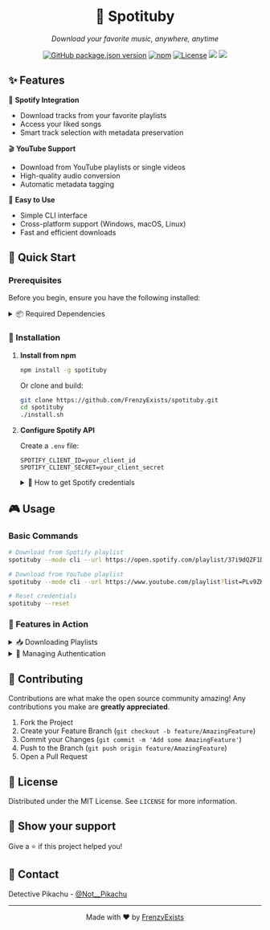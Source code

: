 <div align="center">

# 🎵 Spotituby

*Download your favorite music, anywhere, anytime* 

[![GitHub package.json version](https://img.shields.io/github/package-json/v/FrenzyExists/spotituby?style=for-the-badge&logo=github&color=F4A4B5)](https://github.com/FrenzyExists/spotituby)
[![npm](https://img.shields.io/npm/dt/spotituby?style=for-the-badge&logo=npm&color=CB3837)](https://www.npmjs.com/package/spotituby)
[![License](https://img.shields.io/badge/license-MIT-blue.svg?style=for-the-badge&color=98C379)](LICENSE)
<a href="https://github.com/FrenzyExists/spotituby/stargazers"><img src="https://img.shields.io/github/stars/FrenzyExists/spotituby?style=for-the-badge&logo=starship style=flat-square"></a>
<a href="https://github.com/FrenzyExists/spotituby/issues"><img src="https://img.shields.io/github/issues/FrenzyExists/spotituby?style=for-the-badge&logo=bugatti"></a>
</div>

## ✨ Features

🎵 **Spotify Integration**
- Download tracks from your favorite playlists
- Access your liked songs
- Smart track selection with metadata preservation

🎬 **YouTube Support**
- Download from YouTube playlists or single videos
- High-quality audio conversion
- Automatic metadata tagging

🚀 **Easy to Use**
- Simple CLI interface
- Cross-platform support (Windows, macOS, Linux)
- Fast and efficient downloads

## 🚀 Quick Start

### Prerequisites

Before you begin, ensure you have the following installed:

<details>
<summary>📦 Required Dependencies</summary>

- **Node.js & npm** - [Download](https://nodejs.org)
  ```bash
  node --version  # Should be >= 14
  ```

- **Python 3** - [Download](https://python.org)
  ```bash
  python3 --version  # Should be >= 3.12
  ```

- **yt-dlp** - For YouTube downloads
  ```bash
  # Linux/macOS
  sudo apt install yt-dlp  # Debian/Ubuntu
  brew install yt-dlp      # macOS

  # Windows
  choco install yt-dlp
  ```

</details>

### 🔧 Installation

1. **Install from npm**
   ```bash
   npm install -g spotituby
   ```

   Or clone and build:
   ```bash
   git clone https://github.com/FrenzyExists/spotituby.git
   cd spotituby
   ./install.sh
   ```

2. **Configure Spotify API**
   
   Create a `.env` file:
   ```env
   SPOTIFY_CLIENT_ID=your_client_id
   SPOTIFY_CLIENT_SECRET=your_client_secret
   ```
   
   <details>
   <summary>🔑 How to get Spotify credentials</summary>
   
   1. Visit [Spotify Developer Dashboard](https://developer.spotify.com/dashboard)
   2. Create a new app
   3. Add `http://localhost:3000/callback` to Redirect URIs
   4. Copy Client ID and Client Secret
   </details>

## 🎮 Usage

### Basic Commands

```bash
# Download from Spotify playlist
spotituby --mode cli --url https://open.spotify.com/playlist/37i9dQZF1DX5Ejj0EkURtP

# Download from YouTube playlist
spotituby --mode cli --url https://www.youtube.com/playlist?list=PLv9ZK9k7ZDjW5mDlMQm4eMjR4kxY9e8Ji

# Reset credentials
spotituby --reset
```

### 🎨 Features in Action

<details>
<summary>📥 Downloading Playlists</summary>

```bash
spotituby --mode cli
# Follow the interactive prompts to:
# 1. Select a playlist
# 2. Choose tracks
# 3. Download and convert
```
</details>

<details>
<summary>🔄 Managing Authentication</summary>

```bash
# Reset stored credentials
spotituby --reset

# Force new login
spotituby --mode cli
```
</details>

## 🤝 Contributing

Contributions are what make the open source community amazing! Any contributions you make are **greatly appreciated**.

1. Fork the Project
2. Create your Feature Branch (`git checkout -b feature/AmazingFeature`)
3. Commit your Changes (`git commit -m 'Add some AmazingFeature'`)
4. Push to the Branch (`git push origin feature/AmazingFeature`)
5. Open a Pull Request

## 📝 License

Distributed under the MIT License. See `LICENSE` for more information.

## 🌟 Show your support

Give a ⭐️ if this project helped you!

## 📧 Contact

Detective Pikachu - [@Not__Pikachu](https://twitter.com/Not__Pikachu)

---

<div align="center">
Made with ❤️ by <a href="https://github.com/FrenzyExists">FrenzyExists</a>
</div>
